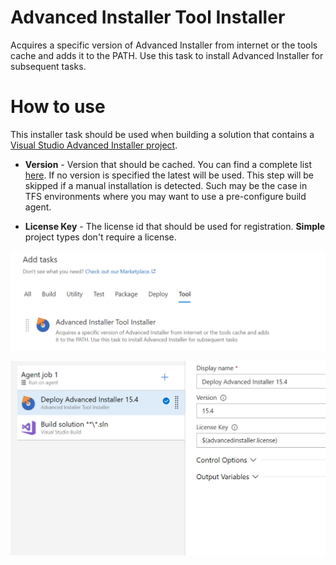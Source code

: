 # Advanced Installer Tool Installer

Acquires a specific version of Advanced Installer from internet or the tools cache and adds it to the PATH. Use this task to install Advanced Installer for subsequent tasks.

# How to use 

This installer task should be used when building a solution that contains a [Visual Studio Advanced Installer project](https://www.advancedinstaller.com/user-guide/ai-ext-vs-project.html).

* **Version** - Version that should be cached. You can find a complete list [here](https://www.advancedinstaller.com/version-history.html). If no version is specified the latest will be used. This step will be skipped if a manual installation is detected. Such may be the case in TFS environments where you may want to use a pre-configure build agent.

* **License Key** - The license id that should be used for registration. **Simple** project types don't require a license.

![Add Tool](images/tool-add.png)

![Configure Tool](images/tool-configure.png)